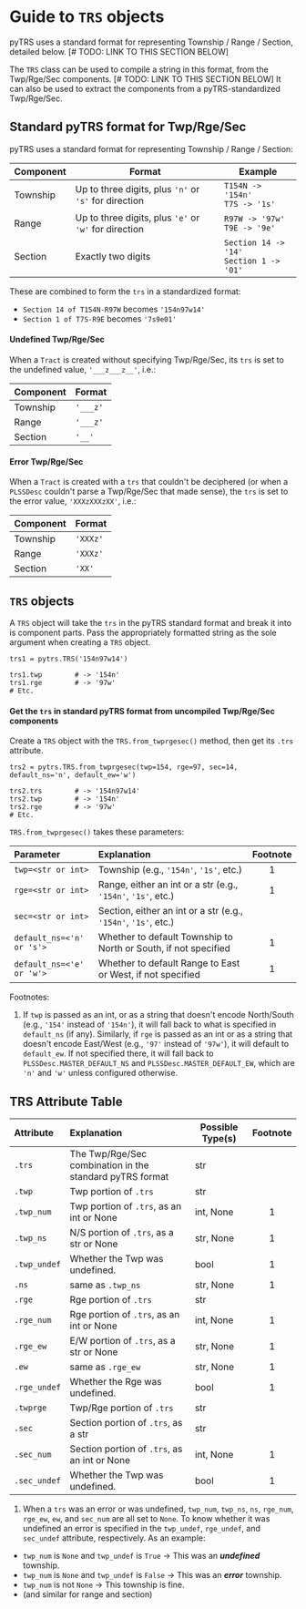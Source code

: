 
# Guide to `TRS` objects

pyTRS uses a standard format for representing Township / Range / Section, detailed below. [# TODO: LINK TO THIS SECTION BELOW]

The `TRS` class can be used to compile a string in this format, from the Twp/Rge/Sec components. [# TODO: LINK TO THIS SECTION BELOW] It can also be used to extract the components from a pyTRS-standardized Twp/Rge/Sec.

## Standard pyTRS format for Twp/Rge/Sec

pyTRS uses a standard format for representing Township / Range / Section:

| Component | Format                                                | Example       |
|-----------|-------------------------------------------------------|---------------|
| Township  | Up to three digits, plus `'n'` or `'s'` for direction | `T154N -> '154n'` <br> `T7S -> '1s'`|
| Range     | Up to three digits, plus `'e'` or `'w'` for direction | `R97W -> '97w'` <br> `T9E -> '9e'`|
| Section   | Exactly two digits                                    | `Section 14 -> '14'` <br> `Section 1 -> '01'`|

These are combined to form the `trs` in a standardized format:

* `Section 14 of T154N-R97W` becomes `'154n97w14'`
* `Section 1 of T7S-R9E` becomes `'7s9e01'`

#### Undefined Twp/Rge/Sec

When a `Tract` is created without specifying Twp/Rge/Sec, its `trs` is set to the undefined value, `'___z___z__'`, i.e.:

| Component | Format   |
|-----------|----------|
| Township  | `'___z'` |
| Range     | `'___z'` |
| Section   | `'__'`   |

#### Error Twp/Rge/Sec

When a `Tract` is created with a `trs` that couldn't be deciphered (or when a `PLSSDesc` couldn't parse a Twp/Rge/Sec that made sense), the `trs` is set to the error value, `'XXXzXXXzXX'`, i.e.:

| Component | Format   |
|-----------|----------|
| Township  | `'XXXz'` |
| Range     | `'XXXz'` |
| Section   | `'XX'`   |

## `TRS` objects

A `TRS` object will take the `trs` in the pyTRS standard format and break it into is component parts. Pass the appropriately formatted string as the sole argument when creating a `TRS` object.

```
trs1 = pytrs.TRS('154n97w14')

trs1.twp        # -> '154n'
trs1.rge        # -> '97w'
# Etc.
```

#### Get the `trs` in standard pyTRS format from uncompiled Twp/Rge/Sec components

Create a `TRS` object with the `TRS.from_twprgesec()` method, then get its `.trs` attribute.

```
trs2 = pytrs.TRS.from_twprgesec(twp=154, rge=97, sec=14, default_ns='n', default_ew='w')

trs2.trs        # -> '154n97w14'
trs2.twp        # -> '154n'
trs2.rge        # -> '97w'
# Etc.
```

`TRS.from_twprgesec()` takes these parameters:

|Parameter              | Explanation                                                         |Footnote |
|:----------------------|:--------------------------------------------------------------------|:-------:|
| `twp=<str or int>`    | Township (e.g., `'154n'`, `'1s'`, etc.)                             | 1       |
| `rge=<str or int>`    | Range, either an int or a str (e.g., `'154n'`, `'1s'`, etc.)        | 1       |
| `sec=<str or int>`    | Section, either an int or a str (e.g., `'154n'`, `'1s'`, etc.)      |         |
| `default_ns=<'n' or 's'>` | Whether to default Township to North or South, if not specified | 1       |
| `default_ns=<'e' or 'w'>` | Whether to default Range to East or West, if not specified      | 1       |

Footnotes:
1) If `twp` is passed as an int, or as a string that doesn't encode North/South (e.g., `'154'` instead of `'154n'`), it will fall back to what is specified in `default_ns` (if any). Similarly, if `rge` is passed as an int or as a string that doesn't encode East/West (e.g., `'97'` instead of `'97w'`), it will default to `default_ew`. If not specified there, it will fall back to `PLSSDesc.MASTER_DEFAULT_NS` and `PLSSDesc.MASTER_DEFAULT_EW`, which are `'n'` and `'w'` unless configured otherwise. 

## TRS Attribute Table

| Attribute         | Explanation                                                           | Possible Type(s) 	| Footnote |
|:------------------|:----------------------------------------------------------------------|------------------	|:--------:|
| `.trs`            | The Twp/Rge/Sec combination in the standard pyTRS format              | str              	| |
| `.twp`            | Twp portion of `.trs`                                                 | str              	| | 
| `.twp_num`        | Twp portion of `.trs`, as an int or None                              | int, None        	| 1 |
| `.twp_ns`         | N/S portion of `.trs`, as a str or None                               | str, None        	| 1 |
| `.twp_undef`      | Whether the Twp was undefined. | bool | 1 |
| `.ns`         | same as `.twp_ns`                               | str, None        	|  1 |
| `.rge`            | Rge portion of `.trs`                                                 | str              	| |
| `.rge_num`        | Rge portion of `.trs`, as an int or None                              | int, None        	| 1 |
| `.rge_ew`         | E/W portion of `.trs`, as a str or None                               | str, None        	| 1 |
| `.ew` | same as `.rge_ew` | str, None | 1 |
| `.rge_undef`      | Whether the Rge was undefined. | bool | 1 |
| `.twprge`         | Twp/Rge portion of `.trs`                                             | str              	| |
| `.sec`            | Section portion of `.trs`, as a str                                   | str              	| |
| `.sec_num`        | Section portion of `.trs`, as an int or None                          | int, None        	| 1 |
| `.sec_undef`      | Whether the Twp was undefined. | bool | 1 |

1) When a `trs` was an error or was undefined, `twp_num`, `twp_ns`, `ns`, `rge_num`, `rge_ew`, `ew`, and `sec_num` are all set to `None`. To know whether it was undefined an error is specified in the `twp_undef`, `rge_undef`, and `sec_undef` attribute, respectively. As an example:

* `twp_num` is `None` and `twp_undef` is `True` -> This was an *__undefined__* township.
* `twp_num` is `None` and `twp_undef` is `False` -> This was an *__error__* township.
* `twp_num` is not `None` -> This township is fine.
* (and similar for range and section)

